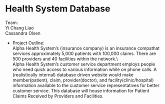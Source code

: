 # Health System Database
Team:\
Yi Chang Liao\
Cassandra Olsen

* Project Outline:\
Alpha Health System’s (insurance company) is an insurance compathat services approximately 5,000 patients with 100,000 claims. There are 500 providers and 40 facilities within the network.\ \
Alpha Health System’s customer service department employs people who need quick access to various information while on phone calls. A (realistically internal) database driven website would make member(patient), claim, provider(doctor), and facility(clinic/hospital) information available to the customer service representatives for better customer service. This database will house information for Patient Claims Received by Providers and Facilities.
